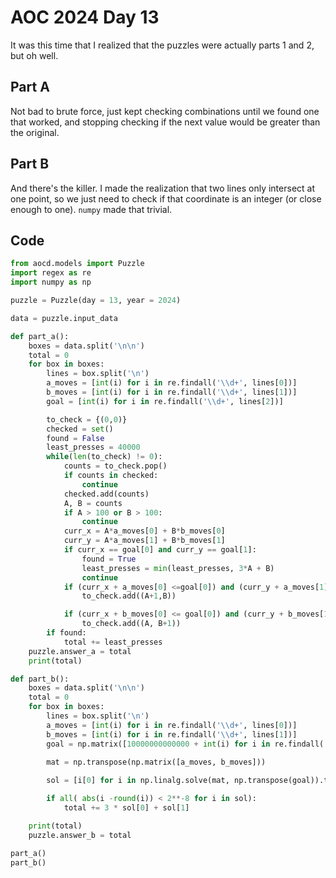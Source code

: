 # AOC 2024 Day 13

It was this time that I realized that the puzzles were actually parts 1 and 2, but oh well. 

## Part A

Not bad to brute force, just kept checking combinations until we found one that worked, and stopping checking if the next value would be greater than the original. 

## Part B

And there's the killer. I made the realization that two lines only intersect at one point, so we just need to check if that coordinate is an integer (or close enough to one). `numpy` made that trivial. 

## Code
```python
from aocd.models import Puzzle
import regex as re
import numpy as np

puzzle = Puzzle(day = 13, year = 2024)

data = puzzle.input_data

def part_a():
    boxes = data.split('\n\n')
    total = 0
    for box in boxes:
        lines = box.split('\n')
        a_moves = [int(i) for i in re.findall('\\d+', lines[0])]
        b_moves = [int(i) for i in re.findall('\\d+', lines[1])]
        goal = [int(i) for i in re.findall('\\d+', lines[2])]

        to_check = {(0,0)}
        checked = set()
        found = False
        least_presses = 40000
        while(len(to_check) != 0):
            counts = to_check.pop()
            if counts in checked:
                continue
            checked.add(counts)
            A, B = counts
            if A > 100 or B > 100:
                continue
            curr_x = A*a_moves[0] + B*b_moves[0]    
            curr_y = A*a_moves[1] + B*b_moves[1]
            if curr_x == goal[0] and curr_y == goal[1]:
                found = True
                least_presses = min(least_presses, 3*A + B)
                continue
            if (curr_x + a_moves[0] <=goal[0]) and (curr_y + a_moves[1]<= goal[1]):
                to_check.add((A+1,B)) 

            if (curr_x + b_moves[0] <= goal[0]) and (curr_y + b_moves[1] <= goal[1]):
                to_check.add((A, B+1))
        if found:
            total += least_presses
    puzzle.answer_a = total
    print(total)

def part_b():
    boxes = data.split('\n\n')
    total = 0
    for box in boxes:
        lines = box.split('\n')
        a_moves = [int(i) for i in re.findall('\\d+', lines[0])]
        b_moves = [int(i) for i in re.findall('\\d+', lines[1])]
        goal = np.matrix([10000000000000 + int(i) for i in re.findall('\\d+', lines[2])])

        mat = np.transpose(np.matrix([a_moves, b_moves]))
        
        sol = [i[0] for i in np.linalg.solve(mat, np.transpose(goal)).tolist()]

        if all( abs(i -round(i)) < 2**-8 for i in sol):
            total += 3 * sol[0] + sol[1]

    print(total)
    puzzle.answer_b = total

part_a()
part_b()
```